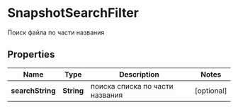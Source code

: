 

# SnapshotSearchFilter

Поиск файла по части названия

## Properties

| Name | Type | Description | Notes |
|------------ | ------------- | ------------- | -------------|
|**searchString** | **String** | поиска списка по части названия |  [optional] |



